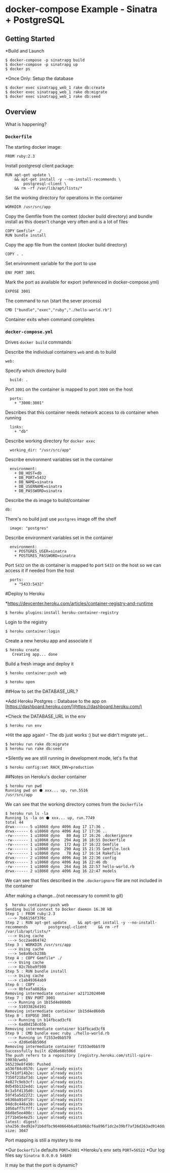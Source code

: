 # docker-compose Example - Sinatra + PostgreSQL

## Getting Started

*Build and Launch

    $ docker-compose -p sinatrapg build
    $ docker-compose -p sinatrapg up
    $ docker ps

*Once Only: Setup the database

    $ docker exec sinatrapg_web_1 rake db:create
    $ docker exec sinatrapg_web_1 rake db:migrate
    $ docker exec sinatrapg_web_1 rake db:seed

## Overview

What is happening?

### ``Dockerfile``

The starting docker image:

    FROM ruby:2.3

Install postgresql client package:

    RUN apt-get update \
        && apt-get install -y --no-install-recommends \
            postgresql-client \
        && rm -rf /var/lib/apt/lists/*

Set the working directory for operations in the container

    WORKDIR /usr/src/app

Copy the Gemfile from the context (docker build directory)
and bundle install as this doesn't change very often and is 
a lot of files

    COPY Gemfile* ./
    RUN bundle install

Copy the app file from the context (docker build directory)

    COPY . .

Set environment variable for the port to use

    ENV PORT 3001

Mark the port as available for export (referenced in docker-compose.yml)

    EXPOSE 3001

The command to run (start the sever process)

    CMD ["bundle","exec","ruby","./hello-world.rb"]

Container exits when command completes



### ``docker-compose.yml``

Drives ``docker build`` commands

Describe the individual containers ``web`` and ``db`` to build

    web:

Specify which directory build

      build: .

Port ``3001`` on the container is mapped to port ``3000`` on the host

      ports:
        + "3000:3001"

Describes that this container needs network access to ``db`` container when running

      links:
        + "db"

Describe working directory for ``docker exec``

      working_dir: "/usr/src/app"  

Describe environment variables set in the container

      environment:
        + DB_HOST=db
        + DB_PORT=5432
        + DB_NAME=sinatra
        + DB_USERNAME=sinatra
        + DB_PASSWORD=sinatra

Describe the ``db`` image to build/container

    db:

There's no build just use ``postgres`` image off the shelf

      image: "postgres"

Describe environment variables set in the container

      environment:
        + POSTGRES_USER=sinatra
        + POSTGRES_PASSWORD=sinatra

Port ``5432`` on the ``db`` container is mapped to port ``5433`` on the host so we can access it if needed from the host

      ports:
        + "5433:5432"


#Deploy to Heroku

*https://devcenter.heroku.com/articles/container-registry-and-runtime

    $ heroku plugins:install heroku-container-registry

Login to the registry

    $ heroku container:login

Create a new heroku app and associate it

    $ heroku create
       Creating app... done

Build a fresh image and deploy it

    $ heroku container:push web

    $ heroku open

##How to set the DATABASE_URL?

*Add Heroku Postgres :: Database to the app on [https://dashboard.heroku.com/](https://dashboard.heroku.com/)

*Check the DATABASE_URL in the env

    $ heroku run env

*Hit the app again! - The db just works :) but we didn't migrate yet...

    $ heroku run rake db:migrate
    $ heroku run rake db:seed

*Silently we are still running in development mode, let's fix that

    $ heroku config:set RACK_ENV=production

##Notes on Heroku's docker container

    $ heroku run pwd
    Running pwd on ⬢ xxx... up, run.5516
    /usr/src/app

We can see that the working directory comes from the ``Dockerfile``

    $ heroku run ls -la
    Running ls -la on ⬢ xxx... up, run.7749
    total 44
    drwx------ 5 u18060 dyno 4096 Aug 17 17:36 .
    drwx------ 6 u18060 dyno 4096 Aug 17 17:36 ..
    -rw------- 1 u18060 dyno   80 Aug 17 16:26 .dockerignore
    -rw------- 1 u18060 dyno  294 Aug 16 18:55 Dockerfile
    -rw------- 1 u18060 dyno  172 Aug 17 16:22 Gemfile
    -rw------- 1 u18060 dyno  290 Aug 15 21:35 Gemfile.lock
    -rw------- 1 u18060 dyno   78 Aug 17 16:14 Rakefile
    drwx------ 2 u18060 dyno 4096 Aug 16 22:36 config
    drwx------ 3 u18060 dyno 4096 Aug 16 22:46 db
    -rw------- 1 u18060 dyno  264 Aug 16 22:57 hello-world.rb
    drwx------ 2 u18060 dyno 4096 Aug 16 22:47 models

We can see that files described in the ``.dockerignore`` file are not included in the container

After making a change...(not necessary to commit to git)

    $  heroku container:push web
    Sending build context to Docker daemon 16.38 kB
    Step 1 : FROM ruby:2.3
     ---> 7b66156f376c
    Step 2 : RUN apt-get update     && apt-get install -y --no-install-recommends         postgresql-client     && rm -rf /var/lib/apt/lists/*
     ---> Using cache
     ---> 5cc2ae864742
    Step 3 : WORKDIR /usr/src/app
     ---> Using cache
     ---> 5e8a9bcb238b
    Step 4 : COPY Gemfile* ./
     ---> Using cache
     ---> 02c7bba9f598
    Step 5 : RUN bundle install
     ---> Using cache
     ---> c1ab49364ab9
    Step 6 : COPY . .
     ---> 0bfeafa8026a
    Removing intermediate container a21712024040
    Step 7 : ENV PORT 3001
     ---> Running in 1b15d4e860db
     ---> 51033826d191
    Removing intermediate container 1b15d4e860db
    Step 8 : EXPOSE 3001
     ---> Running in b14fbcad3cf8
     ---> 6ad0d158c65b
    Removing intermediate container b14fbcad3cf8
    Step 9 : CMD bundle exec ruby ./hello-world.rb
     ---> Running in f1553e0bb570
     ---> d2d6e68b506d
    Removing intermediate container f1553e0bb570
    Successfully built d2d6e68b506d
    The push refers to a repository [registry.heroku.com/still-spire-19030/web]
    565239e8f490: Pushed 
    a536f84c0570: Layer already exists 
    9c741df14b2e: Layer already exists 
    7350f218af3d: Layer already exists 
    4e827c9eb3cf: Layer already exists 
    0d545b132edd: Layer already exists 
    8c3a5fd135d0: Layer already exists 
    59f45a5d2272: Layer already exists 
    e636ba91df19: Layer already exists 
    04dc8c446a38: Layer already exists 
    1050aff7cfff: Layer already exists 
    66d8e5ee400c: Layer already exists 
    2f71b45e4e25: Layer already exists 
    latest: digest: sha256:8ed92e71b6dfbc9640664b6a01b068cf6a896f1dc2e39bf7af26d263ad914dda size: 3047

Port mapping is still a mystery to me

*Our ``Dockerfile`` defaults ``PORT=3001``
*Heroku's env sets ``PORT=56522``
*Our log files say ``Sinatra 0.0.0.0 54689``

It may be that the port is dynamic? 


 


